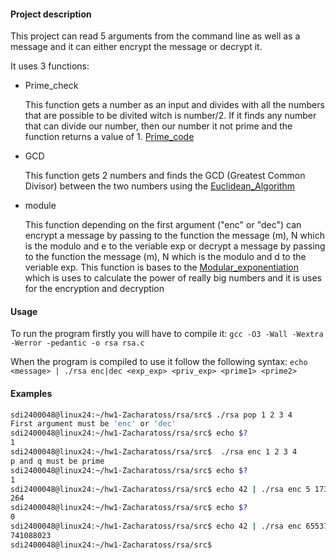 #### Project description

This project can read 5 arguments from the command line as well as a message and it can either encrypt the message or decrypt it.


It uses 3 functions:
- Prime_check 
 
  This function gets a number as an input and divides with all the numbers that are possible to be divited witch is number/2. If it finds any number that can divide our number, then our number it not prime and the function returns a value of 1.
  [Prime_code](https://www.educative.io/courses/introduction-to-computers-and-programming/determine-if-a-number-is-prime#Pseudocode) 

- GCD 
 
  This function gets 2 numbers and finds the GCD (Greatest Common Divisor) between the two numbers using the [Euclidean_Algorithm](https://en.wikipedia.org/wiki/Euclidean_algorithm)

- module 

  This function depending on the first argument ("enc" or "dec") can encrypt a message by passing to the function the message (m), N which is the modulo and e to the veriable exp or decrypt a message by passing to the function the message (m), N which is the modulo and d to the veriable exp. This function is bases to the [Modular_exponentiation](https://en.wikipedia.org/wiki/Modular_exponentiation) which is uses to calculate the power of really big numbers and it is uses for the encryption and decryption  


#### Usage
 
To run the program firstly you will have to compile it: 
``gcc -O3 -Wall -Wextra -Werror -pedantic -o rsa rsa.c``

When the program is compiled to use it follow the following syntax: 
`echo <message> | ./rsa enc|dec <exp_exp> <priv_exp> <prime1> <prime2>`

#### Examples

```bash 
sdi2400048@linux24:~/hw1-Zacharatoss/rsa/src$ ./rsa pop 1 2 3 4
First argument must be 'enc' or 'dec'
sdi2400048@linux24:~/hw1-Zacharatoss/rsa/src$ echo $?
1
sdi2400048@linux24:~/hw1-Zacharatoss/rsa/src$  ./rsa enc 1 2 3 4
p and q must be prime
sdi2400048@linux24:~/hw1-Zacharatoss/rsa/src$ echo $?
1
sdi2400048@linux24:~/hw1-Zacharatoss/rsa/src$ echo 42 | ./rsa enc 5 173 17 19
264
sdi2400048@linux24:~/hw1-Zacharatoss/rsa/src$ echo $?
0
sdi2400048@linux24:~/hw1-Zacharatoss/rsa/src$ echo 42 | ./rsa enc 65537 2278459553 62971 38609
741088023
sdi2400048@linux24:~/hw1-Zacharatoss/rsa/src$ 
